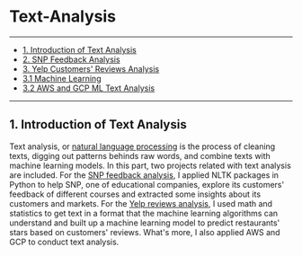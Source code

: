 # Text-Analysis

---

- [1. Introduction of Text Analysis](#1-introduction-of-text-analysis)
- [2. SNP Feedback Analysis]()
- [3. Yelp Customers' Reviews Analysis]()
 - [3.1 Machine Learning]()
 - [3.2 AWS and GCP ML Text Analysis]()
 
 ---
 
 ## 1. Introduction of Text Analysis
 Text analysis, or [natural language processing](https://en.wikipedia.org/wiki/Natural_language_processing) is the process of cleaning texts, digging out patterns behinds raw words, and combine texts with machine learning models. In this part, two projects related with text analysis are included. For the [SNP feedback analysis](https://github.com/Zhenyu0521/Text-Analysis/tree/master/SNP%20Feedback%20Analysis), I applied NLTK packages in Python to help SNP, one of educational companies, explore its customers' feedback of different courses and extracted some insights about its customers and markets. For the [Yelp reviews analysis](https://github.com/Zhenyu0521/Text-Analysis/tree/master/NLP%20for%20Yelp%20Reviews), I used math and statistics to get text in a format that the machine learning algorithms can understand and built up a machine learning model to predict restaurants' stars based on customers' reviews. What's more, I also applied AWS and GCP to conduct text analysis.
 
 
